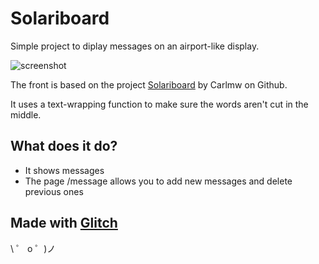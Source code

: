 # Solariboard

Simple project to diplay messages on an airport-like display. 

![screenshot](https://cdn.glitch.com/0ed38d3c-4987-4983-a3f0-2347c4bf05e6%2Fscreenshot.png)

The front is based on the project [Solariboard](https://github.com/carlmw/SolariBoard) by Carlmw on Github.  

It uses a text-wrapping function to make sure the words aren't cut in the middle. 

## What does it do?

- It shows messages 
- The page /message allows you to add new messages and delete previous ones 


## Made with [Glitch](https://glitch.com/)

\ ゜ o ゜)ノ
